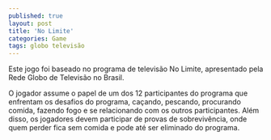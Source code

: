 ```yaml
---
published: true
layout: post
title: 'No Limite'
categories: Game
tags: globo televisão
---
```

Este jogo foi baseado no programa de televisão No Limite, apresentado pela Rede Globo de Televisão no Brasil.

 <a href="{{ site.baseurl }}/wp-content/uploads/2005/09/nolimite2.jpg">
</a>
 


O jogador assume o papel de um dos 12 participantes do programa que enfrentam os desafios do programa, caçando, pescando, procurando comida, fazendo fogo e se relacionando com os outros participantes. Além disso, os jogadores devem participar de provas de sobrevivência, onde quem perder fica sem comida e pode até ser eliminado do programa.




